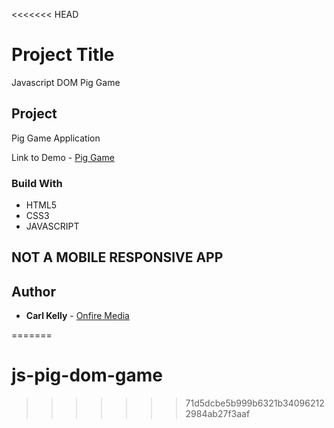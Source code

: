 <<<<<<< HEAD
# Project Title

Javascript DOM Pig Game


## Project

Pig Game Application

Link to Demo - [Pig Game](http://www.onfiremedia.co.uk/pig-game)

### Build With

* HTML5
* CSS3
* JAVASCRIPT

## NOT A MOBILE RESPONSIVE APP


## Author

* **Carl Kelly** - [Onfire Media](http://www.onfiremedia.co.uk)


=======
# js-pig-dom-game
>>>>>>> 71d5dcbe5b999b6321b340962122984ab27f3aaf
